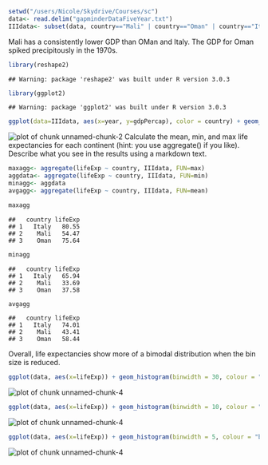 

```r
setwd("/users/Nicole/Skydrive/Courses/sc")
data<- read.delim("gapminderDataFiveYear.txt")
IIIdata<- subset(data, country=="Mali" | country=="Oman" | country=="Italy")
```

Mali has a consistently lower GDP than OMan and Italy. The GDP for Oman spiked precipitously in the 1970s.


```r
library(reshape2)
```

```
## Warning: package 'reshape2' was built under R version 3.0.3
```

```r
library(ggplot2)
```

```
## Warning: package 'ggplot2' was built under R version 3.0.3
```

```r
ggplot(data=IIIdata, aes(x=year, y=gdpPercap), color = country) + geom_point(aes(shape=country))
```

![plot of chunk unnamed-chunk-2](figure/unnamed-chunk-2.png) 
Calculate the mean, min, and max life expectancies for each continent (hint: you use aggregate() if you like). Describe what you see in the results using a markdown text.


```r
maxagg<- aggregate(lifeExp ~ country, IIIdata, FUN=max)
aggdata<- aggregate(lifeExp ~ country, IIIdata, FUN=min)
minagg<- aggdata
avgagg<- aggregate(lifeExp ~ country, IIIdata, FUN=mean)

maxagg
```

```
##   country lifeExp
## 1   Italy   80.55
## 2    Mali   54.47
## 3    Oman   75.64
```

```r
minagg
```

```
##   country lifeExp
## 1   Italy   65.94
## 2    Mali   33.69
## 3    Oman   37.58
```

```r
avgagg
```

```
##   country lifeExp
## 1   Italy   74.01
## 2    Mali   43.41
## 3    Oman   58.44
```
Overall, life expectancies show more of a bimodal distribution when the bin size is reduced. 


```r
ggplot(data, aes(x=lifeExp)) + geom_histogram(binwidth = 30, colour = "black")
```

![plot of chunk unnamed-chunk-4](figure/unnamed-chunk-41.png) 

```r
ggplot(data, aes(x=lifeExp)) + geom_histogram(binwidth = 10, colour = "black")
```

![plot of chunk unnamed-chunk-4](figure/unnamed-chunk-42.png) 

```r
ggplot(data, aes(x=lifeExp)) + geom_histogram(binwidth = 5, colour = "black")
```

![plot of chunk unnamed-chunk-4](figure/unnamed-chunk-43.png) 
